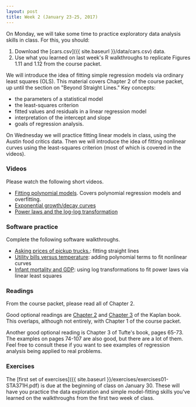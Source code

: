 ```yaml
---
layout: post
title: Week 2 (January 23-25, 2017)
---
```


On Monday, we will take some time to practice exploratory data analysis skills in class.  For this, you should:  
1) Download the [cars.csv]({{ site.baseurl }}/data/cars.csv) data.  
2) Use what you learned on last week's R walkthroughs to replicate Figures 1.11 and 1.12 from the course packet.  

We will introduce the idea of fitting simple regression models via ordinary least squares (OLS). This material covers Chapter 2 of the course packet, up until the section on "Beyond Straight Lines."  Key concepts:    
- the parameters of a statistical model  
- the least-squares criterion  
- fitted values and residuals in a linear regression model  
- interpretation of the intercept and slope  
- goals of regression analysis.  

On Wednesday we will practice fitting linear models in class, using the Austin food critics data.  Then we will introduce the idea of fitting nonlinear curves using the least-squares criterion (most of which is covered in the videos).  


### Videos

Please watch the following short videos.  
- [Fitting polynomial models](https://youtu.be/Bq5LLEoVoAU).  Covers polynomial regression models and overfitting.  
- [Exponential growth/decay curves](https://youtu.be/v44LfBhNiWE)  
- [Power laws and the log-log transformation](https://youtu.be/yJr_L4FfIX4)  


### Software practice  

Complete the following software walkthroughs.  
- [Asking prices of pickup trucks.](http://jgscott.github.io/teaching/r/pickup/pickup.html): fitting straight lines  
- [Utility bills versus temperature](http://jgscott.github.io/teaching/r/utilities/utilities.md): adding polynomial terms to fit nonlinear curves  
- [Infant mortality and GDP](http://jgscott.github.io/teaching/r/infmort/infmort.md): using log transformations to fit power laws via linear least squares     


### Readings

From the course packet, please read all of Chapter 2.

Good optional readings are [Chapter 2](http://www.mosaic-web.org/go/StatisticalModeling/Chapters/Chapter-02.pdf) and [Chapter 3](http://www.mosaic-web.org/go/StatisticalModeling/Chapters/Chapter-03.pdf) of the Kaplan book.  This overlaps, although not entirely, with Chapter 1 of the course packet.  

Another good optional reading is Chapter 3 of Tufte's book, pages 65-73.  The examples on pages 74-107 are also good, but there are a lot of them.  Feel free to consult these if you want to see examples of regression analysis being applied to real problems.  


### Exercises

The [first set of exercises]({{ site.baseurl }}/exercises/exercises01-STA371H.pdf) is due at the beginning of class on January 30.  These will have you practice the data exploration and simple model-fitting skills you've learned on the walkthroughs from the first two week of class.  

